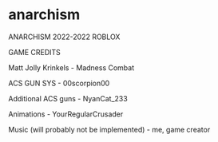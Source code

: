 # anarchism

ANARCHISM 2022-2022 ROBLOX


GAME CREDITS

Matt Jolly Krinkels - Madness Combat

ACS GUN SYS - 00scorpion00

Additional ACS guns - NyanCat_233

Animations - YourRegularCrusader

Music (will probably not be implemented) - me, game creator
